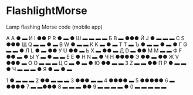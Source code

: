 # FlashlightMorse
Lamp flashing Morse code (mobile app)

А A  ● ▬ 	И I ●●		Р R ● ▬ ● 	Ш ▬ ▬ ▬ ▬
Б B ▬ ●●●	Й J ● ▬ ▬ ▬	С S ●●●		Щ Q ▬ ▬ ● ▬
B W ● ▬ ▬	К K ▬ ● ▬ 		Т T ▬		Ъ ● ▬ ▬ ● ▬ ●
Г G ▬ ▬ ●	Л L ● ▬ ●●		У U ●● ▬		Ь X ▬ ●● ▬
Д D ▬ ●● 	М M ▬ ▬ 		Ф F ●● ▬ ●	Ы Y ▬ ● ▬ ▬
Е E ●		Н N ▬ ●		Ч H ●●●●		Э  ●● ▬ ●●
Ж V ●●● ▬	О O ▬ ▬ ▬		Ц C ▬ ● ▬ ●	Ю ●● ▬ ▬
З Z ▬ ▬ ●●	П P ● ▬ ▬ ●	Ч ▬ ▬ ▬ ●	Я  ● ▬ ● ▬

1 ● ▬ ▬ ▬  2 ●● ▬ ▬ ▬  3 ●●● ▬ ▬  4 ●●●● ▬  5 ●●●●●
6  ▬ ●●●● 7 ▬ ▬●●● 8 ▬ ▬ ▬ ●● 9 ▬ ▬ ▬ ▬ ● 0 ▬ ▬ ▬ ▬ ▬


